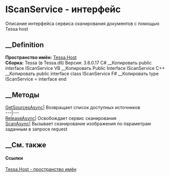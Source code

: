 # IScanService - интерфейс
Описание интерфейса сервиса сканирования документов с помощью Tessa host
##  __Definition
 **Пространство имён:** [Tessa.Host](N_Tessa_Host.htm)  
 **Сборка:** Tessa (в Tessa.dll) Версия: 3.6.0.17
C# __Копировать
     public interface IScanService
VB __Копировать
     Public Interface IScanService
C++ __Копировать
     public interface class IScanService
F# __Копировать
     type IScanService = interface end
##  __Методы
[GetSourcesAsync](M_Tessa_Host_IScanService_GetSourcesAsync.htm)|  Возвращает
список доступных источников  
---|---  
[ReleaseAsync](M_Tessa_Host_IScanService_ReleaseAsync.htm)|  Освобождает
сервис сканирования  
[ScanAsync](M_Tessa_Host_IScanService_ScanAsync.htm)|  Вызывает сканирование
изображения по параметрам заданным в запросе request  
##  __См. также
#### Ссылки
[Tessa.Host - пространство имён](N_Tessa_Host.htm)
